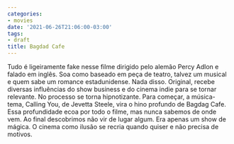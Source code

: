 ```yaml
---
categories:
- movies
date: '2021-06-26T21:06:00-03:00'
tags:
- draft
title: Bagdad Cafe
---
```


Tudo é ligeiramente fake nesse filme dirigido pelo alemão Percy Adlon e falado em inglês.  Soa como baseado em peça de teatro, talvez um musical e quem sabe um romance estadunidense. Nada disso. Original, recebe diversas influências do show business e do cinema indie para se tornar relevante. No processo se torna hipnotizante. Para começar, a música-tema, Calling You, de Jevetta Steele, vira o hino profundo de Bagdag Cafe. Essa profundidade ecoa por todo o filme, mas nunca sabemos de onde vem. Ao final descobrimos não vir de lugar algum. Era apenas um show de mágica. O cinema como ilusão se recria quando quiser e não precisa de motivos.